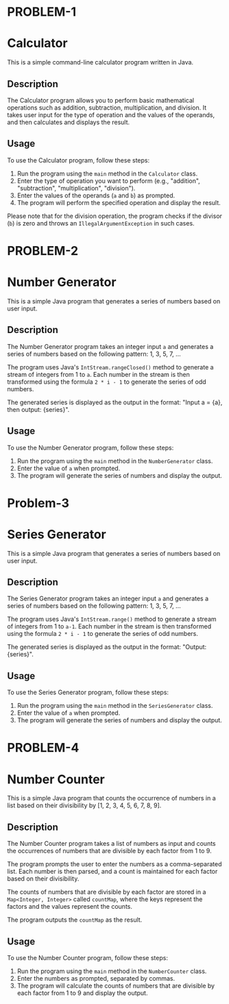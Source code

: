 # PROBLEM-1
# Calculator

This is a simple command-line calculator program written in Java.

## Description

The Calculator program allows you to perform basic mathematical operations such as addition, subtraction, multiplication, and division. It takes user input for the type of operation and the values of the operands, and then calculates and displays the result.

## Usage

To use the Calculator program, follow these steps:

1. Run the program using the `main` method in the `Calculator` class.
2. Enter the type of operation you want to perform (e.g., "addition", "subtraction", "multiplication", "division").
3. Enter the values of the operands (`a` and `b`) as prompted.
4. The program will perform the specified operation and display the result.

Please note that for the division operation, the program checks if the divisor (`b`) is zero and throws an `IllegalArgumentException` in such cases.


# PROBLEM-2
# Number Generator

This is a simple Java program that generates a series of numbers based on user input.

## Description

The Number Generator program takes an integer input `a` and generates a series of numbers based on the following pattern: 1, 3, 5, 7, ...

The program uses Java's `IntStream.rangeClosed()` method to generate a stream of integers from 1 to `a`. Each number in the stream is then transformed using the formula `2 * i - 1` to generate the series of odd numbers.

The generated series is displayed as the output in the format: "Input a = {a}, then output: {series}".

## Usage

To use the Number Generator program, follow these steps:

1. Run the program using the `main` method in the `NumberGenerator` class.
2. Enter the value of `a` when prompted.
3. The program will generate the series of numbers and display the output.



# Problem-3
# Series Generator

This is a simple Java program that generates a series of numbers based on user input.

## Description

The Series Generator program takes an integer input `a` and generates a series of numbers based on the following pattern: 1, 3, 5, 7, ...

The program uses Java's `IntStream.range()` method to generate a stream of integers from 1 to `a-1`. Each number in the stream is then transformed using the formula `2 * i - 1` to generate the series of odd numbers.

The generated series is displayed as the output in the format: "Output: {series}".

## Usage

To use the Series Generator program, follow these steps:

1. Run the program using the `main` method in the `SeriesGenerator` class.
2. Enter the value of `a` when prompted.
3. The program will generate the series of numbers and display the output.

# PROBLEM-4

# Number Counter

This is a simple Java program that counts the occurrence of numbers in a list based on their divisibility by [1, 2, 3, 4, 5, 6, 7, 8, 9].

## Description

The Number Counter program takes a list of numbers as input and counts the occurrences of numbers that are divisible by each factor from 1 to 9.

The program prompts the user to enter the numbers as a comma-separated list. Each number is then parsed, and a count is maintained for each factor based on their divisibility.

The counts of numbers that are divisible by each factor are stored in a `Map<Integer, Integer>` called `countMap`, where the keys represent the factors and the values represent the counts.

The program outputs the `countMap` as the result.

## Usage

To use the Number Counter program, follow these steps:

1. Run the program using the `main` method in the `NumberCounter` class.
2. Enter the numbers as prompted, separated by commas.
3. The program will calculate the counts of numbers that are divisible by each factor from 1 to 9 and display the output.
